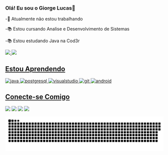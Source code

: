 ### Olá! Eu sou o Giorge Lucas👋
-🔭 Atualmente  não estou trabalhando

-📚 Estou cursando Analise e Desenvolvimento de Sistemas

-📚 Estou estudando Java na Cod3r

<div>
  <a href="https://github.com/GiorgeDev">
  <img height="160em" src="https://github-readme-stats.vercel.app/api?username=giorgedev&show_icons=true&theme=tokyonight&include_all_commits=true&count_private=true"/>
  <img height="160em" src="https://github-readme-stats.vercel.app/api/top-langs/?username=giorgedev&layout=compact&langs_count=7&theme=tokyonight"/>
</div>

## Estou Aprendendo
<img src="https://cdn.jsdelivr.net/gh/devicons/devicon/icons/java/java-original.svg" alt="java" width="60" height="60" style="max-width:100%;"></img>
<img src="https://cdn.jsdelivr.net/gh/devicons/devicon/icons/postgresql/postgresql-original.svg" alt="postgresql"  width="60" height="60" style="max-width:100%;">
<img src="https://cdn.jsdelivr.net/gh/devicons/devicon/icons/visualstudio/visualstudio-plain.svg" alt="visualstudio" width="60" height="60" style="max-width:100%;">
<img src="https://cdn.jsdelivr.net/gh/devicons/devicon/icons/git/git-plain.svg" alt="git" width="60" height="60" style="max-width:100%;">
<img src="https://cdn.jsdelivr.net/gh/devicons/devicon/icons/android/android-original.svg" alt="android" width="60" height="60" style="max-width:100%;">
</img>

## Conecte-se Comigo

<div>
  
  <a href="https://www.linkedin.com/in/giorge-lucas-695925187" target="_blank"><img src="https://img.shields.io/badge/-linkedIn-%230077B5?style=for-the-badge&logo=linkedin&logoColor=white" target="_blank"></a>
  <a href="https://www.instagram.com/giorgeclucas" target="_blank"><img src="https://img.shields.io/badge/-Instagram-%23E4405F?style=for-the-badge&logo=instagram&logoColor=white" target="_blank"></a>
  <a href = "mailto:giorge.lucas94@gmail.com"><img src="https://img.shields.io/badge/-Gmail-%23333?style=for-the-badge&logo=gmail&logoColor=white" target="_blank"></a>
  <a href="https://discord.com/Giorge Lucas#1289" target="_blank"><img src="https://img.shields.io/badge/Discord-7289DA?style=for-the-badge&logo=discord&logoColor=white" target="_blank"></a> 
  
 ![Snake animation](https://github.com/GiorgeDev/GiorgeDev/blob/output/github-contribution-grid-snake.svg)
</div>







  




